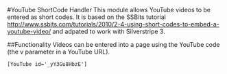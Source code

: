 #YouTube ShortCode Handler
This module allows YouTube videos to be entered as short codes.  It is based on the SSBits tutorial http://www.ssbits.com/tutorials/2010/2-4-using-short-codes-to-embed-a-youtube-video/ and adpated to work with Silverstripe 3.

##Functionality
Videos can be entered into a page using the YouTube code (the v parameter in a YouTube URL).

    [YouTube id='_yY3Gu8HbzE']

